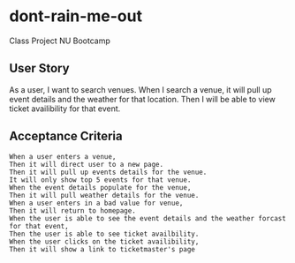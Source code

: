 # dont-rain-me-out
Class Project NU Bootcamp

## User Story

As a user, I want to search venues. 
When I search a venue, it will pull up event details and the weather for that location. 
Then I will be able to view ticket availibility for that event. 

## Acceptance Criteria
```
When a user enters a venue,
Then it will direct user to a new page.
Then it will pull up events details for the venue.
It will only show top 5 events for that venue. 
When the event details populate for the venue,
Then it will pull weather details for the venue.
When a user enters in a bad value for venue,
Then it will return to homepage.
When the user is able to see the event details and the weather forcast for that event,
Then the user is able to see ticket availbility.
When the user clicks on the ticket availibility,
Then it will show a link to ticketmaster's page
```
